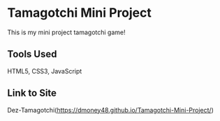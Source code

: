 # Tamagotchi Mini Project
This is my mini project tamagotchi game!

## Tools Used
HTML5, CSS3, JavaScript

## Link to Site
Dez-Tamagotchi(https://dmoney48.github.io/Tamagotchi-Mini-Project/)
